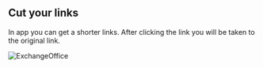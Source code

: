 ## Cut your links
In app you can get a shorter links.
After clicking the link you will be taken to the original link.

![ExchangeOffice](https://imgur.com/2riNXcO.png)